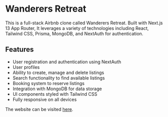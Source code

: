 # Wanderers Retreat

This is a full-stack Airbnb clone called Wanderers Retreat. Built with Next.js 13 App Router, It leverages a variety of technologies including React, Tailwind CSS, Prisma, MongoDB, and NextAuth for authentication. <br>

## Features

- User registration and authentication using NextAuth
- User profiles
- Ability to create, manage and delete listings
- Search functionality to find available listings
- Booking system to reserve listings
- Integration with MongoDB for data storage
- UI components styled with Tailwind CSS
- Fully responsive on all devices

The website can be visited [here](https://wanderers-retreat.vercel.app/).
